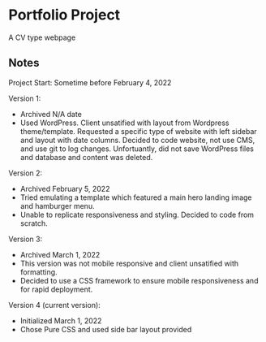 # Portfolio Project

A CV type webpage 

## Notes ##

Project Start: Sometime before February 4, 2022

Version 1:
* Archived N/A date<br>
* Used WordPress.  Client unsatified with layout from Wordpress theme/template.  Requested a specific type of website with left sidebar and layout with date columns.  Decided to code website, not use CMS, and use git to log changes.  Unfortuantly, did not save WordPress files and database and content was deleted.

Version 2: 
* Archived February 5, 2022<br>
* Tried emulating a template which featured a main hero landing image and hamburger menu.<br>
* Unable to replicate responsiveness and styling.  Decided to code from scratch.
 
Version 3:
* Archived March 1, 2022<br>
* This version was not mobile responsive and client unsatified with formatting.<br>
* Decided to use a CSS framework to ensure mobile responsiveness and for rapid deployment.<br>


Version 4 (current version):
* Initialized March 1, 2022<br>
* Chose Pure CSS and used side bar layout provided<br>
